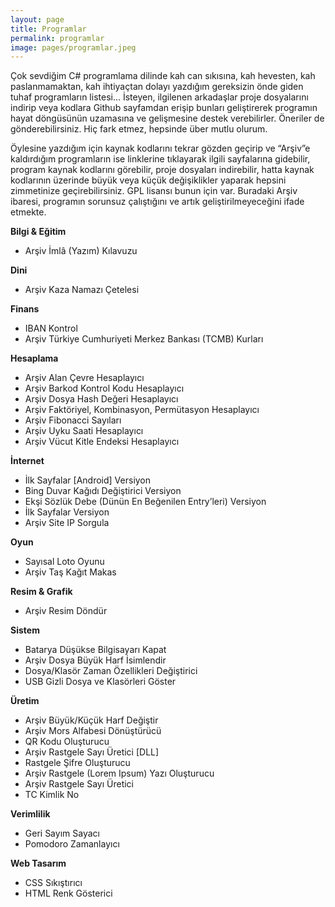 ```yaml
---
layout: page
title: Programlar
permalink: programlar
image: pages/programlar.jpeg
---
```

Çok sevdiğim C# programlama dilinde kah can sıkısına, kah hevesten, kah paslanmamaktan, kah ihtiyaçtan dolayı yazdığım gereksizin önde giden tuhaf programların listesi… İsteyen, ilgilenen arkadaşlar proje dosyalarını indirip veya kodlara Github sayfamdan erişip bunları geliştirerek programın hayat döngüsünün uzamasına ve gelişmesine destek verebilirler. Öneriler de gönderebilirsiniz. Hiç fark etmez, hepsinde über mutlu olurum.

Öylesine yazdığım için kaynak kodlarını tekrar gözden geçirip ve “Arşiv”e kaldırdığım programların ise linklerine tıklayarak ilgili sayfalarına gidebilir, program kaynak kodlarını görebilir, proje dosyaları indirebilir, hatta kaynak kodlarının üzerinde büyük veya küçük değişiklikler yaparak hepsini zimmetinize geçirebilirsiniz. GPL lisansı bunun için var. Buradaki Arşiv ibaresi, programın sorunsuz çalıştığını ve artık geliştirilmeyeceğini ifade etmekte.

**Bilgi & Eğitim**

* Arşiv İmlâ (Yazım) Kılavuzu
 
**Dini**

* Arşiv Kaza Namazı Çetelesi

**Finans**

* IBAN Kontrol
* Arşiv Türkiye Cumhuriyeti Merkez Bankası (TCMB) Kurları

**Hesaplama**

* Arşiv Alan Çevre Hesaplayıcı
* Arşiv Barkod Kontrol Kodu Hesaplayıcı
* Arşiv Dosya Hash Değeri Hesaplayıcı
* Arşiv Faktöriyel, Kombinasyon, Permütasyon Hesaplayıcı
* Arşiv Fibonacci Sayıları
* Arşiv Uyku Saati Hesaplayıcı
* Arşiv Vücut Kitle Endeksi Hesaplayıcı

**İnternet**

* İlk Sayfalar [Android] Versiyon
* Bing Duvar Kağıdı Değiştirici Versiyon
* Ekşi Sözlük Debe (Dünün En Beğenilen Entry’leri)  Versiyon
* İlk Sayfalar Versiyon
* Arşiv Site IP Sorgula

**Oyun**
* Sayısal Loto Oyunu
* Arşiv Taş Kağıt Makas
 
**Resim & Grafik**
* Arşiv Resim Döndür

**Sistem**
* Batarya Düşükse Bilgisayarı Kapat
* Arşiv Dosya Büyük Harf İsimlendir
* Dosya/Klasör Zaman Özellikleri Değiştirici
* USB Gizli Dosya ve Klasörleri Göster

**Üretim**
* Arşiv Büyük/Küçük Harf Değiştir
* Arşiv Mors Alfabesi Dönüştürücü
* QR Kodu Oluşturucu
* Arşiv Rastgele Sayı Üretici [DLL]
* Rastgele Şifre Oluşturucu
* Arşiv Rastgele (Lorem Ipsum) Yazı Oluşturucu
* Arşiv Rastgele Sayı Üretici
* TC Kimlik No

**Verimlilik**
* Geri Sayım Sayacı
* Pomodoro Zamanlayıcı

**Web Tasarım**
* CSS Sıkıştırıcı
* HTML Renk Gösterici